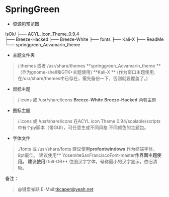 # SpringGreen
* 资源包预览图
>
isOk/
├── ACYL_Icon_Theme_0.9.4                                
├── Breeze-Hacked
├── Breeze-White
├── fonts
├── Kali-X
├── ReadMe
└── springgreen_Acvamarin_theme

* 主题文件夹
>/.themes 或者  /usr/share/themes
 **springgreen_Acvamarin_theme **
（作为gnome-shell和GTK+主题使用)
**Kali-X **
(作为窗口主题使用, 在/usr/share/themes中已存在，需先备份一下，否则就要覆盖了。)

* 鼠标主题
>/.icons 或 /usr/share/icons
 **Breeze-White**
**Breeze-Hacked**
两套主题

* 图标主题
>/.icons 或 /usr/share/icons
在ACYL icon Theme 0.94/scalable/scripts中有个py脚本（带GUI），可任意生成不同风格
不同颜色的主题包。

* 字体文件
>./fonts 或 /usr/share/fonts
建议使用**profontwindows** 作为终端字体，9pt最佳。
建议使用** YosemiteSanFranciscoFont-master**作界面主题使用。
建议使用**zfull-GB** 位图汉字字体，号称最小的汉字显示，依旧清晰。

备注：


> @键盘雀跃
> E-Mail:tkcaper@yeah.net



